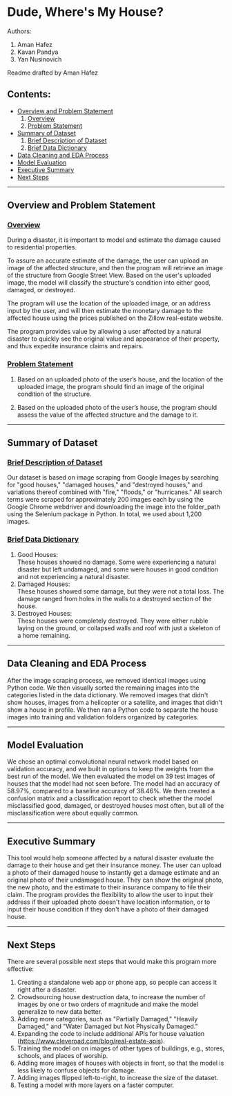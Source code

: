 # Dude, Where's My House?
  Authors:
  1. Aman Hafez
  2. Kavan Pandya
  3. Yan Nusinovich

Readme drafted by Aman Hafez

## Contents:
- [Overview and Problem Statement](#Overview-and-Problem-Statement)
    1. [Overview](#Overview)
    2. [Problem Statement](#Problem-Statement)
- [Summary of Dataset](#Summary-of-Dataset)
    1. [Brief Description of Dataset](#Brief-Description-of-Dataset)
    2. [Brief Data Dictionary](#Brief-Data-Dictionary)
- [Data Cleaning and EDA Process](#Data-Cleaning-and-EDA-Process)
- [Model Evaluation](#Model-Evaluation)
- [Executive Summary](#Executive-Summary)
- [Next Steps](#Next-Steps)

---
## Overview and Problem Statement

### <u>Overview</u>

During a disaster, it is important to model and estimate the damage caused to residential properties.

To assure an accurate estimate of the damage, the user can upload an image of the affected structure, and then the program will retrieve an image of the structure from Google Street View. Based on the user's uploaded image, the model will classify the structure's condition into either good, damaged, or destroyed.

The program will use the location of the uploaded image, or an address input by the user, and will then estimate the monetary damage to the affected house using the prices published on the Zillow real-estate website.

The program provides value by allowing a user affected by a natural disaster to quickly see the original value and appearance of their property, and thus expedite insurance claims and repairs.

### <u>Problem Statement</u>

1. Based on an uploaded photo of the user’s house, and the location of the uploaded image, the program should find an image of the original condition of the structure.

2. Based on the uploaded photo of the user’s house, the program should assess the value of the affected structure and the damage to it.

---
## Summary of Dataset

### <u>Brief Description of Dataset</u>

Our dataset is based on image scraping from Google Images by searching for "good houses," "damaged houses," and "destroyed houses," and variations thereof combined with "fire," "floods," or "hurricanes." All search terms were scraped for approximately 200 images each by using the Google Chrome webdriver and downloading the image into the folder_path using the Selenium package in Python. In total, we used about 1,200 images.

### <u>Brief Data Dictionary</u>

1. Good Houses:<br>
    These houses showed no damage. Some were experiencing a natural disaster but left undamaged, and some were houses in good condition and not experiencing a natural disaster.
2. Damaged Houses:<br>
    These houses showed some damage, but they were not a total loss. The damage ranged from holes in the walls to a destroyed section of the house.
3. Destroyed Houses:<br>
    These houses were completely destroyed. They were either rubble laying on the ground, or collapsed walls and roof with just a skeleton of a home remaining.

---
## Data Cleaning and EDA Process

After the image scraping process, we removed identical images using Python code. We then visually sorted the remaining images into the categories listed in the data dictionary. We removed images that didn't show houses, images from a helicopter or a satellite, and images that didn't show a house in profile. We then ran a Python code to separate the house images into training and validation folders organized by categories.

---
## Model Evaluation

We chose an optimal convolutional neural network model based on validation accuracy, and we built in options to keep the weights from the best run of the model. We then evaluated the model on 39 test images of houses that the model had not seen before. The model had an accuracy of 58.97%, compared to a baseline accuracy of 38.46%. We then created a confusion matrix and a classification report to check whether the model misclassified good, damaged, or destroyed houses most often, but all of the misclassification were about equally common.

---
## Executive Summary

This tool would help someone affected by a natural disaster evaluate the damage to their house and get their insurance money. The user can upload a photo of their damaged house to instantly get a damage estimate and an original photo of their undamaged house. They can show the original photo, the new photo, and the estimate to their insurance company to file their claim. The program provides the flexibility to allow the user to input their address if their uploaded photo doesn't have location information, or to input their house condition if they don't have a photo of their damaged house.

---
## Next Steps

There are several possible next steps that would make this program more effective:
1. Creating a standalone web app or phone app, so people can access it right after a disaster.
2. Crowdsourcing house destruction data, to increase the number of images by one or two orders of magnitude and make the model generalize to new data better.
3. Adding more categories, such as "Partially Damaged," "Heavily Damaged," and "Water Damaged but Not Physically Damaged."
4. Expanding the code to include additional APIs for house valuation (https://www.cleveroad.com/blog/real-estate-apis).
5. Training the model on on images of other types of buildings, e.g., stores, schools, and places of worship.
6. Adding more images of houses with objects in front, so that the model is less likely to confuse objects for damage.
7. Adding images flipped left-to-right, to increase the size of the dataset.
8. Testing a model with more layers on a faster computer.
